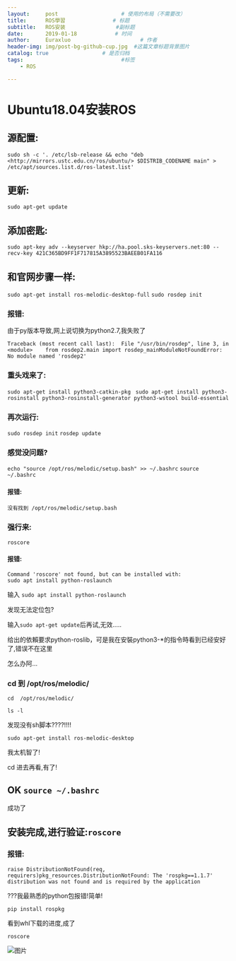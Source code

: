 ```yaml
---
layout:     post                    # 使用的布局（不需要改）
title:      ROS學習               # 标题 
subtitle:   ROS安装                #副标题
date:       2019-01-18            # 时间
author:     Euraxluo                      # 作者
header-img: img/post-bg-github-cup.jpg  #这篇文章标题背景图片
catalog: true                 # 是否归档
tags:                               #标签
    - ROS

---
```

# Ubuntu18.04安装ROS

## 源配置:

```
sudo sh -c '. /etc/lsb-release && echo "deb <http://mirrors.ustc.edu.cn/ros/ubuntu/> $DISTRIB_CODENAME main" > /etc/apt/sources.list.d/ros-latest.list'

```
## 更新:

`sudo apt-get update`

## 添加密匙:
`sudo apt-key adv --keyserver hkp://ha.pool.sks-keyservers.net:80 --recv-key 421C365BD9FF1F717815A3895523BAEEB01FA116`

## 和官网步骤一样:
`sudo apt-get install ros-melodic-desktop-full`
`sudo rosdep init`
### 报错:
由于py版本导致,网上说切换为python2.7,我失败了
```
Traceback (most recent call last):  File "/usr/bin/rosdep", line 3, in <module>    from rosdep2.main import rosdep_mainModuleNotFoundError: No module named 'rosdep2'
```
### 重头戏来了:
`sudo apt-get install python3-catkin-pkg`
` sudo apt-get install python3-rosinstall python3-rosinstall-generator python3-wstool build-essential`
### 再次运行:
`sudo rosdep init`
`rosdep update`
### 感觉没问题?
`echo "source /opt/ros/melodic/setup.bash" >> ~/.bashrc`
`source ~/.bashrc`
#### 报错:
```
没有找到 /opt/ros/melodic/setup.bash
```
### 强行来:
`roscore`
#### 报错:
```
Command 'roscore' not found, but can be installed with:
sudo apt install python-roslaunch
```
输入
`sudo apt install python-roslaunch`

发现无法定位包?

输入`sudo apt-get update`后再试,无效.....

给出的依賴要求python-roslib，可是我在安裝python3-*的指令時看到已经安好了,错误不在这里

怎么办阿...

### cd 到 /opt/ros/melodic/
`cd  /opt/ros/melodic/`

`ls -l`

发现没有sh脚本????!!!!

`sudo apt-get install ros-melodic-desktop`

我太机智了!

cd 进去再看,有了!

## OK `source ~/.bashrc`

成功了

## 安装完成,进行验证:`roscore`

### 报错:
```
raise DistributionNotFound(req, requirers)pkg_resources.DistributionNotFound: The 'rospkg==1.1.7' distribution was not found and is required by the application
```
???我最熟悉的python包报错!简单!

`pip install rospkg`

看到whl下载的进度,成了

`roscore`

 ![图片](http://a1.qpic.cn/psb?/V12PNcjx0cfqHx/wM1j7ogE*bFOc*P7dy2NSxYjqQ8KjxZMk4uHEo02*hk!/b/dPQAAAAAAAAA&ek=1&kp=1&pt=0&tl=3&su=0180658497&tm=1547877600&sce=0-12-12&rf=2-9)